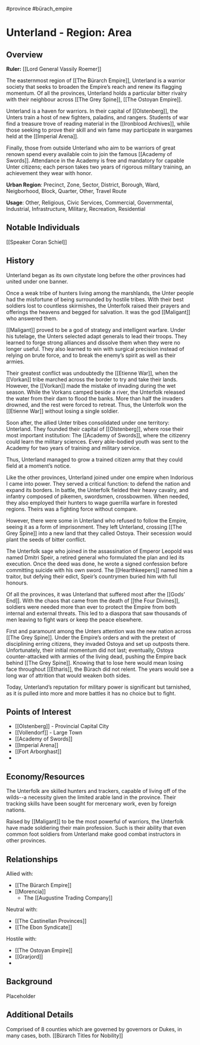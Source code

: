 #province #bürach_empire 
# Unterland - Region: Area
## Overview
**Ruler:** [[Lord General Vassily Roemer]] 

The easternmost region of [[The Bürarch Empire]], Unterland is a warrior society that seeks to broaden the Empire’s reach and renew its flagging momentum. Of all the provinces, Unterland holds a particular bitter rivalry with their neighbour across [[The Grey Spine]], [[The Ostoyan Empire]].

Unterland is a haven for warriors. In their capital of [[Olstenberg]], the Unters train a host of new fighters, paladins, and rangers. Students of war find a treasure trove of reading material in the [[Ironblood Archives]], while those seeking to prove their skill and win fame may participate in wargames held at the [[Imperial Arena]].

Finally, those from outside Unterland who aim to be warriors of great renown spend every available coin to join the famous [[Academy of Swords]]. Attendance in the Academy is free and mandatory for capable Unter citizens; each person takes two years of rigorous military training, an achievement they wear with honor.

**Urban Region**: Precinct, Zone, Sector, District, Borough, Ward, Neigborhood, Block, Quarter, Other, Travel Route

**Usage**: Other, Religious, Civic Services, Commercial, Governmental, Industrial, Infrastructure, Military, Recreation, Residential

## Notable Individuals
[[Speaker Coran Schiel]]

## History
Unterland began as its own citystate long before the other provinces had united under one banner.

Once a weak tribe of hunters living among the marshlands, the Unter people had the misfortune of being surrounded by hostile tribes. With their best soldiers lost to countless skirmishes, the Unterfolk raised their prayers and offerings the heavens and begged for salvation. It was the god [[Maligant]] who answered them.

[[Maligant]] proved to be a god of strategy and intelligent warfare. Under his tutelage, the Unters selected adapt generals to lead their troops. They learned to forge strong alliances and dissolve them when they were no longer useful. They also learned to win with surgical precision instead of relying on brute force, and to break the enemy’s spirit as well as their armies.

Their greatest conflict was undoubtedly the [[Etienne War]], when the [[Vorkan]] tribe marched across the border to try and take their lands. However, the [[Vorkan]] made the mistake of invading during the wet season. While the Vorkans camped beside a river, the Unterfolk released the water from their dam to flood the banks. More than half the invaders drowned, and the rest were forced to retreat. Thus, the Unterfolk won the [[Etienne War]] without losing a single soldier.

Soon after, the allied Unter tribes consolidated under one territory: Unterland. They founded their capital of [[Olstenberg]], where rose their most important institution: The [[Academy of Swords]], where the citizenry could learn the military sciences. Every able-bodied youth was sent to the Academy for two years of training and military service.

Thus, Unterland managed to grow a trained citizen army that they could field at a moment’s notice.

Like the other provinces, Unterland joined under one empire when Indorious I came into power. They served a critical function: to defend the nation and expand its borders. In battle, the Unterfolk fielded their heavy cavalry, and infantry composed of pikemen, swordsmen, crossbowmen. When needed, they also employed their hunters to wage guerrilla warfare in forested regions. Theirs was a fighting force without compare.

However, there were some in Unterland who refused to follow the Empire, seeing it as a form of imprisonment. They left Unterland, crossing [[The Grey Spine]] into a new land that they called Ostoya. Their secession would plant the seeds of bitter conflict.

The Unterfolk sage who joined in the assassination of Emperor Leopold was named Dmitri Speir, a retired general who formulated the plan and led its execution. Once the deed was done, he wrote a signed confession before committing suicide with his own sword. The [[Hearthkeepers]] named him a traitor, but defying their edict, Speir’s countrymen buried him with full honours.

Of all the provinces, it was Unterland that suffered most after the [[Gods’ End]]. With the chaos that came from the death of [[the Four Divines]], soldiers were needed more than ever to protect the Empire from both internal and external threats. This led to a diaspora that saw thousands of men leaving to fight wars or keep the peace elsewhere.

First and paramount among the Unters attention was the new nation across [[The Grey Spine]]. Under
the Empire’s orders and with the pretext of disciplining erring citizens, they invaded Ostoya and set up outposts there. Unfortunately, their initial momentum did not last; eventually, Ostoya counter-attacked with armies of the living dead, pushing the Empire back behind [[The Grey Spine]]. Knowing that to lose here would mean losing face throughout [[Etharis]], the Bürach did not relent. The years would see a long war of attrition that would weaken both sides.

Today, Unterland’s reputation for military power is significant but tarnished, as it is pulled into more and more battles it has no choice but to fight.

## Points of Interest
- [[Olstenberg]] - Provincial Capital City 
- [[Vollendorf]] - Large Town 
- [[Academy of Swords]] 
- [[Imperial Arena]] 
- [[Fort Arborghast]] 
- 

## Economy/Resources
The Unterfolk are skilled hunters and trackers, capable of living off of the wilds--a necessity
given the limited arable land in the province. Their tracking skills have been sought for mercenary work, even by foreign nations.

Raised by [[Maligant]] to be the most powerful of warriors, the Unterfolk have made soldiering their main profession. Such is their ability that even common foot soldiers from Unterland make good combat instructors in other provinces.

## Relationships
Allied with:
- [[The Bürarch Empire]]
- [[Morencia]]
	- The [[Augustine Trading Company]]

Neutral with: 
- [[The Castinellan Provinces]] 
- [[The Ebon Syndicate]] 

Hostile with:
- [[The Ostoyan Empire]] 
- [[Grarjord]]
- 

## Background
Placeholder

## Additional Details
Comprised of 8 counties which are governed by governors or Dukes, in many cases, both. [[Bürarch Titles for Nobility]] 

